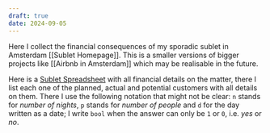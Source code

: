 ```yaml
---
draft: true
date: 2024-09-05
---
```

Here I collect the financial consequences of my sporadic sublet in Amsterdam [[Sublet Homepage]]. This is a smaller versions of bigger projects like [[Airbnb in Amsterdam]] which may be realisable in the future.

Here is a [Sublet Spreadsheet](https://docs.google.com/spreadsheets/d/1C0rmivuTvYTrSj69uN1UJMt1Rh8IycghYy49doeUWGM/edit?usp=sharing) with all financial details on the matter, there I list each one of the planned, actual and potential customers with all details on them. There I use the following notation that might not be clear: `n` stands for _number of nights_, `p` stands for _number of people_ and `d` for the day written as a date; I write `bool` when the answer can only be `1` or `0`, i.e. _yes_ or _no_.